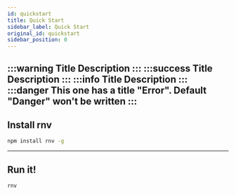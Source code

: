 ```yaml
---
id: quickstart
title: Quick Start
sidebar_label: Quick Start
original_id: quickstart
sidebar_position: 0
---
```


:::warning Title
Description
:::
:::success Title
Description
:::
:::info Title
Description
:::
:::danger
This one has a title "Error". Default "Danger" won't be written
:::
---
## Install rnv

```bash
npm install rnv -g
```

---
## Run it!

```bash
rnv
```
